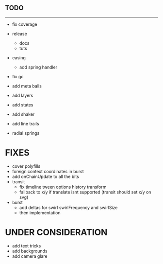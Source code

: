 ## TODO
---

- fix coverage
- release
  - docs
  - tuts

- easing
  - add spring handler
- fix gc
- add meta balls
- add layers
- add states
- add shaker
- add line trails
- radial springs

# FIXES
- cover polyfills
- foreign context coordinates in burst
- add onChainUpdate to all the bits
- transit
  - fix timeline tween options history transform
  - fallback to x/y if translate isnt supported (transit should set x/y on svg)
- burst
  - add deltas for swirl swirlFrequency and swirlSize
  - then implementation

# UNDER CONSIDERATION
- add text tricks
- add backgrounds
- add camera glare


